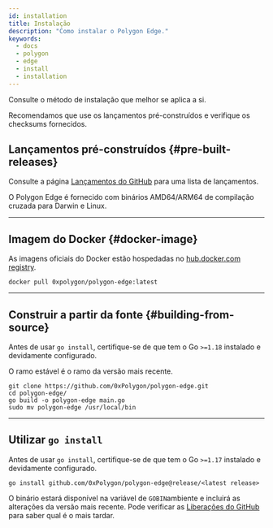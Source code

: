 ```yaml
---
id: installation
title: Instalação
description: "Como instalar o Polygon Edge."
keywords:
  - docs
  - polygon
  - edge
  - install
  - installation
---
```


Consulte o método de instalação que melhor se aplica a si.

Recomendamos que use os lançamentos pré-construídos e verifique os checksums fornecidos.

## Lançamentos pré-construídos {#pre-built-releases}

Consulte a página [Lançamentos do GitHub](https://github.com/0xPolygon/polygon-edge/releases) para uma lista de lançamentos.

O Polygon Edge é fornecido com binários AMD64/ARM64 de compilação cruzada para Darwin e Linux.

---

## Imagem do Docker {#docker-image}

As imagens oficiais do Docker estão hospedadas no [hub.docker.com registry](https://hub.docker.com/r/0xpolygon/polygon-edge).

`docker pull 0xpolygon/polygon-edge:latest`

---

## Construir a partir da fonte {#building-from-source}

Antes de usar `go install`, certifique-se de que tem o Go `>=1.18` instalado e devidamente configurado.

O ramo estável é o ramo da versão mais recente.

```shell
git clone https://github.com/0xPolygon/polygon-edge.git
cd polygon-edge/
go build -o polygon-edge main.go
sudo mv polygon-edge /usr/local/bin
```

---

## Utilizar `go install`

Antes de usar `go install`, certifique-se de que tem o Go `>=1.17` instalado e devidamente configurado.

`go install github.com/0xPolygon/polygon-edge@release/<latest release>`

O binário estará disponível na variável de `GOBIN`ambiente e incluirá as alterações da versão mais recente. Pode verificar as [Liberações do GitHub](https://github.com/0xPolygon/polygon-edge/releases) para saber qual é o mais tardar.

